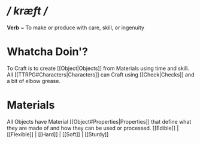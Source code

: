 # */ kræft /*
**Verb** ~ To make or produce with care, skill, or ingenuity

# Whatcha Doin'?
To Craft is to create [[Object|Objects]] from Materials using time and skill. All [[TTRPG#Characters|Characters]] can Craft using [[Check|Checks]] and a bit of elbow grease.
# Materials
All Objects have Material [[Object#Properties|Properties]] that define what they are made of and how they can be used or processed.
[[Edible]] | [[Flexible]] | [[Hard]] | [[Soft]] | [[Sturdy]]

